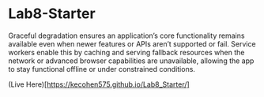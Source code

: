 # Lab8-Starter

Graceful degradation ensures an application’s core functionality remains available even when newer features or APIs aren’t supported or fail. Service workers enable this by caching and serving fallback resources when the network or advanced browser capabilities are unavailable, allowing the app to stay functional offline or under constrained conditions.

(Live Here)[https://kecohen575.github.io/Lab8_Starter/]
